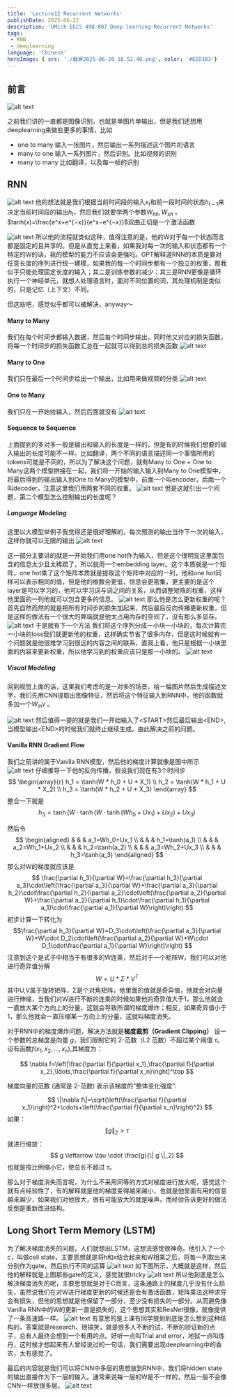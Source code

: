 ```yaml
---
title: 'Lecture12 Recurrent Networks'
publishDate: 2025-06-22
description: 'UMich EECS 498-007 Deep learning-Recurrent Networks'
tags:
 - RNN
 - deeplearning
language: 'Chinese'
heroImage: { src: './截屏2025-06-20 18.52.40.png', color: '#EED3B3'}
---
```

## 前言
![alt text](./截屏2025-06-19%2021.59.07.png)

之前我们讲的一直都是图像识别，也就是单图片单输出，但是我们还想用deeplearning来做些更多的事情，比如
- one to many 输入一张图片，然后输出一系列描述这个图片的语言
- many to one 输入一系列图片，然后识别。比如视频的识别
- many to many 比如翻译，以及每一帧的识别

## RNN

![alt text](./截屏2025-06-19%2022.12.36.png)
他的想法就是我们根据当前时间段的输入$x_t$和前一段时间的状态$h_{t-1}$来决定当前时间段的输出$h_t$，然后我们就要学两个参数$W_{hh},W_{xh}$ 。
$tanh(x)=\frac{e^x+e^{−x}}{e^x−e^{−x}}​$双曲正切是一个激活函数

![alt text](./截屏2025-06-19%2022.22.35.png)
所以他的流程就类似这种，值得注意的是，他的W对于每一个状态而言都是固定的且共享的。但是从直觉上来看，如果我对每一次的输入和状态都有一个特定的W的话，我的模型的能力不应该会更强吗。GPT解释道RNN的本质是要对任意长度的序列进行统一建模，如果我的每一个时间步都有一个独立的权重，那我似乎只能处理固定长度的输入；其二是训练参数的减少；其三是RNN更像是循环执行一个神经单元，就想人处理语言时，面对不同位置的词，其处理机制是类似的，只是记忆（上下文）不同。

但这些吧，感觉似乎都可以被解决，anyway～

#### Many to Many

我们在每个时间步都输入数据，然后每个时间步输出，同时他又对应的损失函数，将每一个时间步的损失函数汇总在一起就可以得到总的损失函数
![alt text](./截屏2025-06-19%2022.42.38.png)

#### Many to One

我们只在最后一个时间步给出一个输出，比如用来做视频的分类
![alt text](./截屏2025-06-19%2022.44.19.png)

#### One to Many

我们只在一开始给输入，然后后面就没有
![alt text](./截屏2025-06-19%2022.44.41.png)

#### Sequence to Sequence

上面提到的多对多一般是输出和输入的长度是一样的，但是有的时候我们想要的输入输出的长度可能不一样。比如翻译，两个不同的语言描述同一个事情所用的tokens可能是不同的，所以为了解决这个问题，就有Many to One + One to Many这两个模型拼接在一起，我们将一开始的输入输入到Many to One模型中，将最后得到的输出输入到One to Many的模型中，前面一个叫encoder，后面一个叫decoder。注意这里我们用两套不同的权重。
![alt text](./截屏2025-06-19%2022.46.26.png)
但是这就引出一个问题，第二个模型怎么控制输出的长度呢？
##### Language Modeling

这里以大模型举例子我觉得还是很好理解的，每次预测的输出当作下一次的输入，这样你就可以无限的输出
![alt text](./截屏2025-06-19%2023.12.10.png)

这一部分主要讲的就是一开始我们用one hot作为输入，但是这个很明显这里面包含的信息太少且太稀疏了，所以就用一个embedding layer。这个本质就是一个矩阵，one hot乘了这个矩阵本质就是提取这个矩阵中对应的一列，他和one hot同样可以表示相同的值，但是他的维数会更低，信息会更密集，更主要的是这个layer是可以学习的，他可以学习词与词之间的关系，从而调整矩阵的权重，这样他里面的一列他就可以包含更多的信息。
![alt text](./截屏2025-06-19%2023.13.38.png)
那么他是怎么更新权重的呢？
首先自然而然的就是把所有时间步的损失加起来，然后最后反向传播更新权重，但是这样的做法有一个很大的弊端就是他太占用内存的空间了，没有那么多显存。
![alt text](./截屏2025-06-20%2018.14.18.png)
于是就有下一个方法
我们将这个序列分成一小块一小块的，每次计算完一小块的loss我们就更新他的权重，这样确实节省了很多内存，但是这时候就有一个问题就是他很难学习到很远的内容之间的联系，直观上看，他只是根据一小块里面的内容来更新权重，所以他学习到的权重应该只是那一小块的。
![alt text](./截屏2025-06-20%2018.16.26.png)

##### Visual Modeling

回到视觉上面的话，这里我们考虑的是一对多的场景，给一幅图片然后生成描述文字，我们先用CNN提取出图像特征，然后将这个特征输入到RNN中，他的函数就多加一个$W_{ih}v$ 。

![alt text](./截屏2025-06-20%2018.52.40.png)
然后值得一提的就是我们一开始输入了\<START>然后最后输出\<END>,当模型输出\<END>的时候我们就终止继续生成。由此解决之前的问题。

#### Vanilla RNN Gradient Flow

我们之前讲的属于Vanilla RNN模型，然后他的梯度计算就像是图中所示
![alt text](./截屏2025-06-21%2023.27.32.png)
仔细推导一下他的反向传播，假设我们现在有3个时间步
$$
\begin{array}{r} h_1 = \tanh(W * h_0 + U * X_1) \\ h_2 = \tanh(W * h_1 + U * X_2) \\ h_3 = \tanh(W * h_2 + U * X_3) \end{array}
$$
整合一下就是
$$
h_3=\tanh(W\cdot\tanh(W\cdot\tanh(Wh_0+Ux_1)+Ux_2)+Ux_3)
$$

然后令
$$
\begin{aligned}
 & & & a_1=Wh_0+Ux_1 \\
 & & & h_1=\tanh(a_1) \\
 & & & a_2=Wh_1+Ux_2 \\
 & & & h_2=\tanh(a_2) \\
 & & & a_3=Wh_2+Ux_3 \\
 & & & h_3=\tanh(a_3)
\end{aligned}
$$
那么对W的梯度就应该是
$$
\frac{\partial h_3}{\partial W}=\frac{\partial h_3}{\partial a_3}\cdot\left(\frac{\partial a_3}{\partial W}+\frac{\partial a_3}{\partial h_2}\cdot\frac{\partial h_2}{\partial a_2}\cdot\left(\frac{\partial a_2}{\partial W}+\frac{\partial a_2}{\partial h_1}\cdot\frac{\partial h_1}{\partial a_1}\cdot\frac{\partial a_1}{\partial W}\right)\right)
$$
初步计算一下转化为
$$\frac{\partial h_3}{\partial W}=D_3\cdot\left(\frac{\partial a_3}{\partial W}+W\cdot D_2\cdot\left(\frac{\partial a_2}{\partial W}+W\cdot D_1\cdot\frac{\partial a_1}{\partial W}\right)\right)
$$
注意到这个是式子中相当于有很多的W连乘，然后对于一个矩阵W，我们可以对他进行奇异值分解
$$
W = U * Σ * V^T
$$
其中U,V属于旋转矩阵，Σ是个对角矩阵，他里面的值就是奇异值，他就会对向量进行伸缩，当我们对W进行不断的连乘的时候如果他的奇异值大于1，那么他就会一直放大某个方向上的分量，这就会导致所谓的梯度爆炸；相反，如果奇异值小于1，那么他就会一直压缩某一方向上的分量，这就叫梯度消失。

对于RNN中的梯度爆炸问题，解决方法就是**梯度裁剪（Gradient Clipping）**
设一个参数的总梯度是向量 $g$，我们限制它的 2-范数（L2 范数）不超过某个阈值 $\tau$。
设有函数$f(x_1,x_2,\ldots,x_n)$,其梯度为：

$$
\nabla f=\left[\frac{\partial f}{\partial x_1},\frac{\partial f}{\partial x_2},\ldots,\frac{\partial f}{\partial x_n}\right]^\top 
$$

梯度向量的范数 (通常是 2-范数) 表示该梯度的“整体变化强度”:

$$
\|\nabla f\|=\sqrt{\left(\frac{\partial f}{\partial x_1}\right)^2+\cdots+\left(\frac{\partial f}{\partial x_n}\right)^2}
$$
如果：
$$
\| g \|_2 > \tau
$$
就进行缩放：
$$
g \leftarrow \tau \cdot \frac{g}{\| g \|_2}
$$
也就是按比例缩小它，使总长不超过 $\tau$。

那么对于梯度消失而言呢，为什么不采用同等的方式对梯度进行放大呢，感觉这个就有点经验性了，有的解释就是他的梯度变得越来越小，也就是他里面有用的信息越来越少，如果我们对他放大，很有可能放大的就是噪声。而经验告诉更好的做法反倒是重新改进结构。

## Long Short Term Memory (LSTM)

为了解决梯度消失的问题，人们就想出LSTM，这想法感觉很神奇。他引入了一个c，叫做cell state，主要思想就是将h和x结合起来和W相乘之后，将每一列取出来分别作为gate，然后执行不同的运算
![alt text](./截屏2025-06-22%2000.43.44.png)
如下图所示，大概就是这样，然后他的解释就是上图那些gate的定义，感觉就很tricky
![alt text](./截屏2025-06-22%2000.46.22.png)
所以他到底是怎么解决梯度消失的呢，主要思想就是对于C而言，这条通路上的梯度几乎没有什么损失，虽然说我们在对W进行梯度更新的时候还是会有激活函数，矩阵乘法这种求导会有损失，但他的思想就是他保留了一部分，至少没有损失的一部分。从而避免像Vanilla RNN中的W的更新一直是损失的，这个思想其实和ResNet很像，就像提供了一条高速路一样。
![alt text](./截屏2025-06-22%2000.49.15.png)
有意思的是上课有同学提到到底是怎么想到这种结构的，答案就是research，很搞笑，就是很多人不断的试，不断的验证新的点子，总有人最终会想到一个有用的点。好听一点叫Trial and error，地狱一点叫炼丹，这时候才想起来有人曾经说过的一句话，我们需要出现deeplearning中的香农，太有感觉了。

最后的内容就是我们可以将CNN中多层的思想放到RNN中，我们将hidden state的输出直接作为下一层的输入。通常来说每一层的W是不一样的，然后一般不会像CNN一样放很多层。
![alt text](./截屏2025-06-22%2001.01.50.png)
